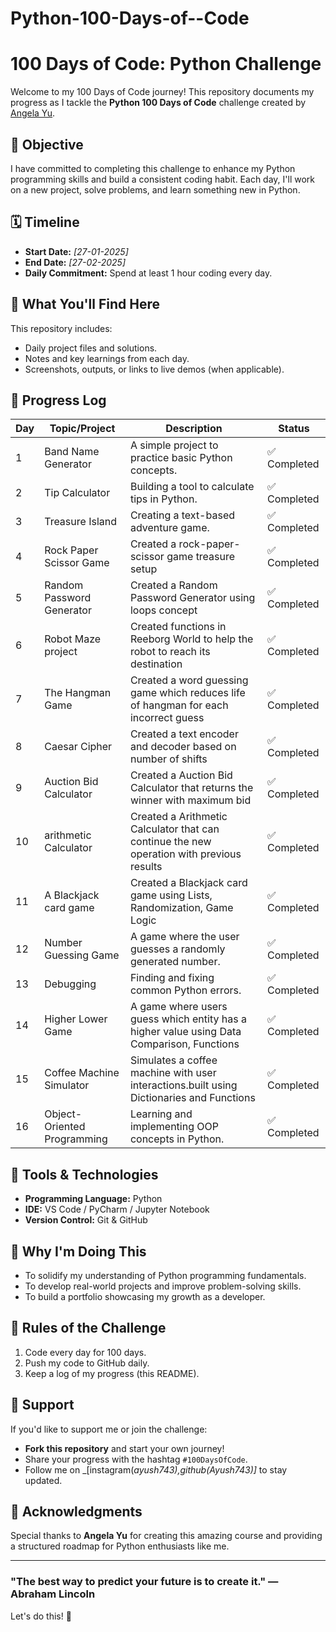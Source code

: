 # Python-100-Days-of--Code

# 100 Days of Code: Python Challenge

Welcome to my 100 Days of Code journey! This repository documents my progress as I tackle the **Python 100 Days of Code** challenge created by [Angela Yu](https://www.udemy.com/course/100-days-of-code/).

## 🌟 Objective

I have committed to completing this challenge to enhance my Python programming skills and build a consistent coding habit. Each day, I'll work on a new project, solve problems, and learn something new in Python.

## 🗓️ Timeline

- **Start Date:** _[27-01-2025]_
- **End Date:** _[27-02-2025]_
- **Daily Commitment:** Spend at least 1 hour coding every day.

## 📖 What You'll Find Here

This repository includes:

- Daily project files and solutions.
- Notes and key learnings from each day.
- Screenshots, outputs, or links to live demos (when applicable).

## 📝 Progress Log

| Day | Topic/Project               | Description                                                                               | Status       |
| --- | --------------------------- | ----------------------------------------------------------------------------------------- | ------------ |
| 1   | Band Name Generator         | A simple project to practice basic Python concepts.                                       | ✅ Completed |
| 2   | Tip Calculator              | Building a tool to calculate tips in Python.                                              | ✅ Completed |
| 3   | Treasure Island             | Creating a text-based adventure game.                                                     | ✅ Completed |
| 4   | Rock Paper Scissor Game     | Created a rock-paper-scissor game treasure setup                                          | ✅ Completed |
| 5   | Random Password Generator   | Created a Random Password Generator using loops concept                                   | ✅ Completed |
| 6   | Robot Maze project          | Created functions in Reeborg World to help the robot to reach its destination             | ✅ Completed |
| 7   | The Hangman Game            | Created a word guessing game which reduces life of hangman for each incorrect guess       | ✅ Completed |
| 8   | Caesar Cipher               | Created a text encoder and decoder based on number of shifts                              | ✅ Completed |
| 9   | Auction Bid Calculator      | Created a Auction Bid Calculator that returns the winner with maximum bid                 | ✅ Completed |
| 10  | arithmetic Calculator       | Created a Arithmetic Calculator that can continue the new operation with previous results | ✅ Completed |
| 11  | A Blackjack card game       | Created a Blackjack card game using Lists, Randomization, Game Logic                      | ✅ Completed |
| 12  | Number Guessing Game        | A game where the user guesses a randomly generated number.                                | ✅ Completed |
| 13  | Debugging                   | Finding and fixing common Python errors.                                                  | ✅ Completed |
| 14  | Higher Lower Game           | A game where users guess which entity has a higher value using Data Comparison, Functions | ✅ Completed |
| 15  | Coffee Machine Simulator    | Simulates a coffee machine with user interactions.built using Dictionaries and Functions  | ✅ Completed |
| 16  | Object-Oriented Programming | Learning and implementing OOP concepts in Python.                                         | ✅ Completed |

## 🔧 Tools & Technologies

- **Programming Language:** Python
- **IDE:** VS Code / PyCharm / Jupyter Notebook
- **Version Control:** Git & GitHub

## 🚀 Why I'm Doing This

- To solidify my understanding of Python programming fundamentals.
- To develop real-world projects and improve problem-solving skills.
- To build a portfolio showcasing my growth as a developer.

## 🏁 Rules of the Challenge

1. Code every day for 100 days.
2. Push my code to GitHub daily.
3. Keep a log of my progress (this README).

## 🤝 Support

If you'd like to support me or join the challenge:

- **Fork this repository** and start your own journey!
- Share your progress with the hashtag `#100DaysOfCode`.
- Follow me on _[instagram(_ayush743),github(Ayush743)]_ to stay updated.

## 📌 Acknowledgments

Special thanks to **Angela Yu** for creating this amazing course and providing a structured roadmap for Python enthusiasts like me.

---

### "The best way to predict your future is to create it." — Abraham Lincoln

Let's do this! 🎉
